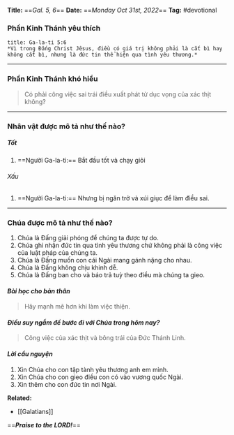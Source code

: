 **Title:** ==*Gal. 5, 6*==
**Date:** ==*Monday Oct 31st, 2022*==
**Tag:** #devotional

### **Phần Kinh Thánh yêu thích**
```ad-bible
title: Ga-la-ti 5:6
*Vì trong Đấng Christ Jêsus, điều có giá trị không phải là cắt bì hay không cắt bì, nhưng là đức tin thể hiện qua tình yêu thương.*

```
----------
### **Phần Kinh Thánh khó hiểu**
> Có phải công việc sai trái điều xuất phát từ dục vọng của xác thịt không?
----------
### **Nhân vật được mô tả như thế nào?**
##### Tốt
1. ==Người Ga-la-ti:== Bắt đầu tốt và chạy giỏi
###### Xấu
1. ==Người Ga-la-ti:== Nhưng bị ngăn trở và xúi giục để làm điều sai.
----------
### **Chúa được mô tả như thế nào?**
1. Chúa là Đấng giải phóng để chúng ta được tự do.
2. Chúa ghi nhận đức tin qua tình yêu thương chứ không phải là công việc của luật pháp của chúng ta.
3. Chúa là Đấng muốn con cái Ngài mang gánh nặng cho nhau.
4. Chúa là Đấng không chịu khinh dễ.
5. Chúa là Đấng ban cho và báo trả tuỳ theo điều mà chúng ta gieo.
#### *Bài học cho bản thân*
> Hãy mạnh mẽ hơn khi làm việc thiện.
#### *Điều suy ngẫm để bước đi với Chúa trong hôm nay?*
>Công việc của xác thịt và bông trái của Đức Thánh Linh.
#### *Lời cầu nguyện*
1. Xin Chúa cho con tập tành yêu thương anh em mình.
2. Xin Chúa cho con gieo điều con có vào vương quốc Ngài.
3. Xin thêm cho con đức tin nơi Ngài.


**Related:**
- [[Galatians]]

==***Praise to the LORD!***==
